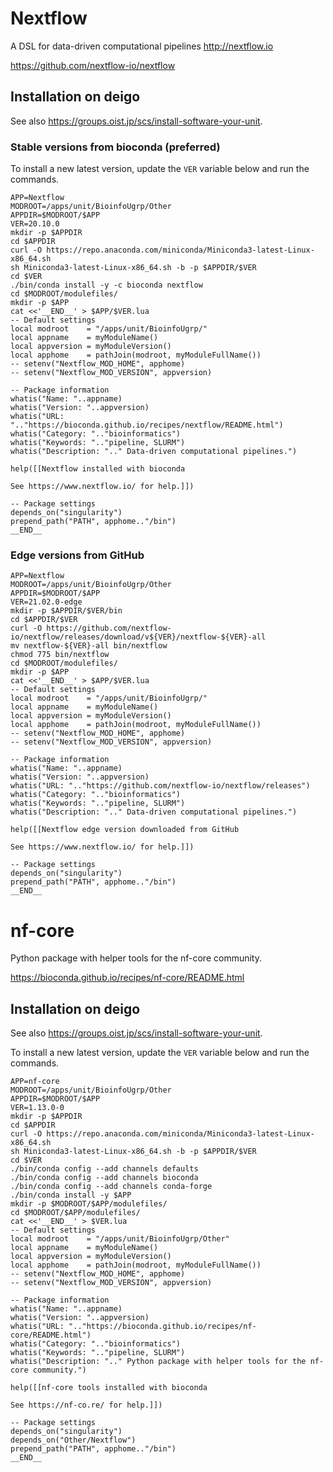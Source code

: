 Nextflow
========

A DSL for data-driven computational pipelines <http://nextflow.io>

https://github.com/nextflow-io/nextflow

Installation on deigo
---------------------

See also <https://groups.oist.jp/scs/install-software-your-unit>.

### Stable versions from bioconda (preferred)

To install a new latest version, update the `VER` variable below and run the commands.

```
APP=Nextflow
MODROOT=/apps/unit/BioinfoUgrp/Other
APPDIR=$MODROOT/$APP
VER=20.10.0
mkdir -p $APPDIR
cd $APPDIR
curl -O https://repo.anaconda.com/miniconda/Miniconda3-latest-Linux-x86_64.sh
sh Miniconda3-latest-Linux-x86_64.sh -b -p $APPDIR/$VER
cd $VER
./bin/conda install -y -c bioconda nextflow 
cd $MODROOT/modulefiles/
mkdir -p $APP
cat <<'__END__' > $APP/$VER.lua
-- Default settings
local modroot    = "/apps/unit/BioinfoUgrp/"
local appname    = myModuleName()
local appversion = myModuleVersion()
local apphome    = pathJoin(modroot, myModuleFullName())
-- setenv("Nextflow_MOD_HOME", apphome)
-- setenv("Nextflow_MOD_VERSION", appversion)

-- Package information
whatis("Name: "..appname)
whatis("Version: "..appversion)
whatis("URL: ".."https://bioconda.github.io/recipes/nextflow/README.html")
whatis("Category: ".."bioinformatics")
whatis("Keywords: ".."pipeline, SLURM")
whatis("Description: ".." Data-driven computational pipelines.")

help([[Nextflow installed with bioconda

See https://www.nextflow.io/ for help.]])

-- Package settings
depends_on("singularity")
prepend_path("PATH", apphome.."/bin")
__END__
```

### Edge versions from GitHub

```
APP=Nextflow
MODROOT=/apps/unit/BioinfoUgrp/Other
APPDIR=$MODROOT/$APP
VER=21.02.0-edge
mkdir -p $APPDIR/$VER/bin
cd $APPDIR/$VER
curl -O https://github.com/nextflow-io/nextflow/releases/download/v${VER}/nextflow-${VER}-all
mv nextflow-${VER}-all bin/nextflow
chmod 775 bin/nextflow
cd $MODROOT/modulefiles/
mkdir -p $APP
cat <<'__END__' > $APP/$VER.lua
-- Default settings
local modroot    = "/apps/unit/BioinfoUgrp/"
local appname    = myModuleName()
local appversion = myModuleVersion()
local apphome    = pathJoin(modroot, myModuleFullName())
-- setenv("Nextflow_MOD_HOME", apphome)
-- setenv("Nextflow_MOD_VERSION", appversion)

-- Package information
whatis("Name: "..appname)
whatis("Version: "..appversion)
whatis("URL: ".."https://github.com/nextflow-io/nextflow/releases")
whatis("Category: ".."bioinformatics")
whatis("Keywords: ".."pipeline, SLURM")
whatis("Description: ".." Data-driven computational pipelines.")

help([[Nextflow edge version downloaded from GitHub

See https://www.nextflow.io/ for help.]])

-- Package settings
depends_on("singularity")
prepend_path("PATH", apphome.."/bin")
__END__
```

nf-core
=======

Python package with helper tools for the nf-core community.

https://bioconda.github.io/recipes/nf-core/README.html

Installation on deigo
---------------------

See also <https://groups.oist.jp/scs/install-software-your-unit>.

To install a new latest version, update the `VER` variable below and run the commands.

```
APP=nf-core
MODROOT=/apps/unit/BioinfoUgrp/Other
APPDIR=$MODROOT/$APP
VER=1.13.0-0
mkdir -p $APPDIR
cd $APPDIR
curl -O https://repo.anaconda.com/miniconda/Miniconda3-latest-Linux-x86_64.sh
sh Miniconda3-latest-Linux-x86_64.sh -b -p $APPDIR/$VER
cd $VER
./bin/conda config --add channels defaults
./bin/conda config --add channels bioconda
./bin/conda config --add channels conda-forge
./bin/conda install -y $APP
mkdir -p $MODROOT/$APP/modulefiles/
cd $MODROOT/$APP/modulefiles/
cat <<'__END__' > $VER.lua
-- Default settings
local modroot    = "/apps/unit/BioinfoUgrp/Other"
local appname    = myModuleName()
local appversion = myModuleVersion()
local apphome    = pathJoin(modroot, myModuleFullName())
-- setenv("Nextflow_MOD_HOME", apphome)
-- setenv("Nextflow_MOD_VERSION", appversion)

-- Package information
whatis("Name: "..appname)
whatis("Version: "..appversion)
whatis("URL: ".."https://bioconda.github.io/recipes/nf-core/README.html")
whatis("Category: ".."bioinformatics")
whatis("Keywords: ".."pipeline, SLURM")
whatis("Description: ".." Python package with helper tools for the nf-core community.")

help([[nf-core tools installed with bioconda

See https://nf-co.re/ for help.]])

-- Package settings
depends_on("singularity")
depends_on("Other/Nextflow")
prepend_path("PATH", apphome.."/bin")
__END__
```
